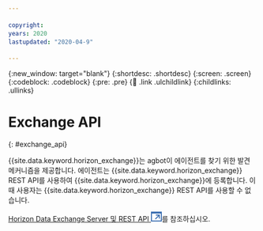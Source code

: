 ```yaml
---

copyright:
years: 2020
lastupdated: "2020-04-9"

---
```


{:new_window: target="blank"}
{:shortdesc: .shortdesc}
{:screen: .screen}
{:codeblock: .codeblock}
{:pre: .pre}
{:child: .link .ulchildlink}
{:childlinks: .ullinks}

# Exchange API
{: #exchange_api}

{{site.data.keyword.horizon_exchange}}는 agbot이 에이전트를 찾기 위한 발견 메커니즘을 제공합니다. 에이전트는 {{site.data.keyword.horizon_exchange}} REST API를 사용하여 {{site.data.keyword.horizon_exchange}}에 등록합니다. 이 때 사용자는 {{site.data.keyword.horizon_exchange}} REST API를 사용할 수 없습니다.

[Horizon Data Exchange Server 및 REST API ![새 탭에 열림](../../images/icons/launch-glyph.svg "새 탭에 열림")](https://github.com/open-horizon/exchange-api)를 참조하십시오.
